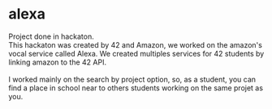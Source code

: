 # alexa

Project done in hackaton. <br>This hackaton was created by 42 and Amazon, we worked on the amazon's vocal service called Alexa.
We created multiples services for 42 students by linking amazon to the 42 API.
<br><br>
I worked mainly on the search by project option, so, as a student, you can find a place in school near to others students working on the same projet as you.
